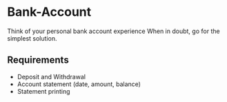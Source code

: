 # Bank-Account

Think of your personal bank account experience When in doubt, go for the simplest solution.
 
## Requirements 
 
- Deposit and Withdrawal 
- Account statement (date, amount, balance) 
- Statement printing 
